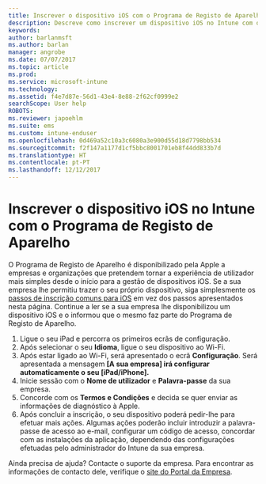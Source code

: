 ```yaml
---
title: Inscrever o dispositivo iOS com o Programa de Registo de Aparelho | Documentos Microsoft
description: Descreve como inscrever um dispositivo iOS no Intune com o DEP
keywords: 
author: barlanmsft
ms.author: barlan
manager: angrobe
ms.date: 07/07/2017
ms.topic: article
ms.prod: 
ms.service: microsoft-intune
ms.technology: 
ms.assetid: f4e7d87e-56d1-43e4-8e88-2f62cf0999e2
searchScope: User help
ROBOTS: 
ms.reviewer: japoehlm
ms.suite: ems
ms.custom: intune-enduser
ms.openlocfilehash: 0d469a52c10a3c6080a3e900d55d18d7798bb534
ms.sourcegitcommit: f2f147a1177d1cf5bbc8001701eb8f44dd833b7d
ms.translationtype: HT
ms.contentlocale: pt-PT
ms.lasthandoff: 12/12/2017
---
```

# <a name="enroll-your-ios-device-in-intune-with-the-device-enrollment-program"></a>Inscrever o dispositivo iOS no Intune com o Programa de Registo de Aparelho

O Programa de Registo de Aparelho é disponibilizado pela Apple a empresas e organizações que pretendem tornar a experiência de utilizador mais simples desde o início para a gestão de dispositivos iOS. Se a sua empresa lhe permitiu trazer o seu próprio dispositivo, siga simplesmente os [passos de inscrição comuns para iOS](enroll-your-device-in-intune-ios.md) em vez dos passos apresentados nesta página. Continue a ler se a sua empresa lhe disponibilizou um dispositivo iOS e o informou que o mesmo faz parte do Programa de Registo de Aparelho.

1.  Ligue o seu iPad e percorra os primeiros ecrãs de configuração.
2.  Após selecionar o seu **Idioma**, ligue o seu dispositivo ao Wi-Fi.
3.  Após estar ligado ao Wi-Fi, será apresentado o ecrã **Configuração**. Será apresentada a mensagem **[A sua empresa] irá configurar automaticamente o seu [iPad/iPhone].**
4.  Inicie sessão com o **Nome de utilizador** e **Palavra-passe** da sua empresa.
5.  Concorde com os **Termos e Condições** e decida se quer enviar as informações de diagnóstico à Apple.
6.  Após concluir a inscrição, o seu dispositivo poderá pedir-lhe para efetuar mais ações. Algumas ações poderão incluir introduzir a palavra-passe de acesso ao e-mail, configurar um código de acesso, concordar com as instalações da aplicação, dependendo das configurações efetuadas pelo administrador do Intune da sua empresa.

Ainda precisa de ajuda? Contacte o suporte da empresa. Para encontrar as informações de contacto dele, verifique o [site do Portal da Empresa](https://portal.manage.microsoft.com#HelpDeskDialog).
